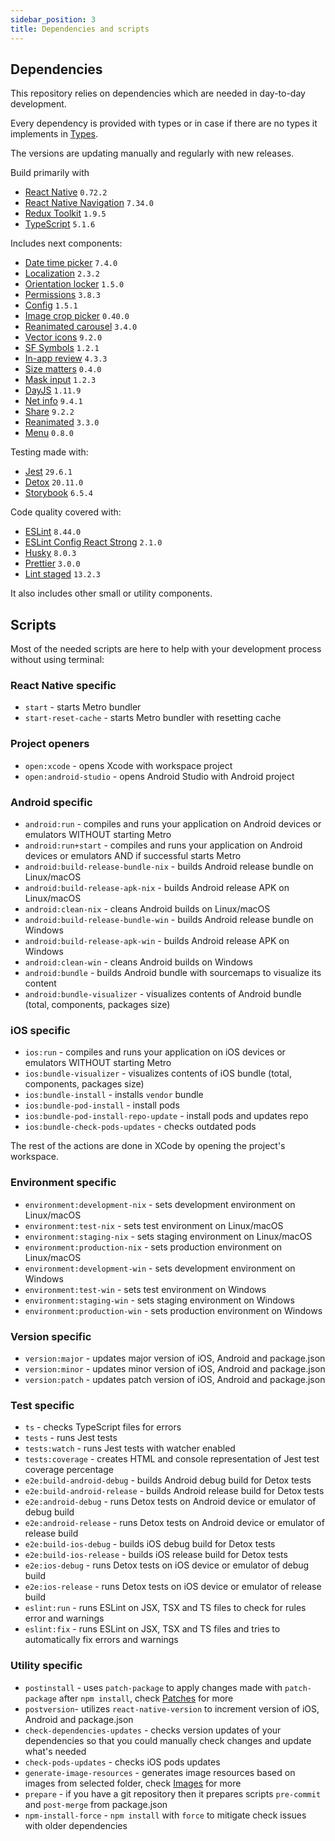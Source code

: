 ```yaml
---
sidebar_position: 3
title: Dependencies and scripts
---
```

## Dependencies

This repository relies on dependencies which are needed in day-to-day development.

Every dependency is provided with types or in case if there are no types it implements in [Types](./types.md).

The versions are updating manually and regularly with new releases.

Build primarily with
- [React Native](https://reactnative.dev) `0.72.2`
- [React Native Navigation](https://wix.github.io/react-native-navigation/docs/before-you-start/) `7.34.0`
- [Redux Toolkit](https://redux-toolkit.js.org) `1.9.5`
- [TypeScript](https://www.typescriptlang.org) `5.1.6`

Includes next components:
- [Date time picker](https://github.com/react-native-datetimepicker/datetimepicker) `7.4.0`
- [Localization](https://github.com/stefalda/ReactNativeLocalization) `2.3.2`
- [Orientation locker](https://github.com/wonday/react-native-orientation-locker) `1.5.0`
- [Permissions](https://github.com/zoontek/react-native-permissions) `3.8.3`
- [Config](https://github.com/luggit/react-native-config) `1.5.1`
- [Image crop picker](https://github.com/ivpusic/react-native-image-crop-picker) `0.40.0`
- [Reanimated carousel](https://github.com/dohooo/react-native-reanimated-carousel) `3.4.0`
- [Vector icons](https://github.com/oblador/react-native-vector-icons) `9.2.0`
- [SF Symbols](https://github.com/birkir/react-native-sfsymbols) `1.2.1`
- [In-app review](https://github.com/MinaSamir11/react-native-in-app-review) `4.3.3`
- [Size matters](https://github.com/nirsky/react-native-size-matters) `0.4.0`
- [Mask input](https://github.com/CaioQuirinoMedeiros/react-native-mask-input) `1.2.3`
- [DayJS](https://github.com/iamkun/dayjs/) `1.11.9`
- [Net info](https://github.com/react-native-netinfo/react-native-netinfo) `9.4.1`
- [Share](https://github.com/react-native-share/react-native-share) `9.2.2`
- [Reanimated](https://github.com/software-mansion/react-native-reanimated) `3.3.0`
- [Menu](https://github.com/react-native-menu/menu) `0.8.0`

Testing made with:
- [Jest](https://github.com/facebook/jest) `29.6.1`
- [Detox](https://github.com/wix/Detox) `20.11.0`
- [Storybook](https://storybook.js.org/tutorials/intro-to-storybook/react-native/en/get-started/) `6.5.4`

Code quality covered with:
- [ESLint](https://github.com/eslint/eslint) `8.44.0`
- [ESLint Config React Strong](https://github.com/svbutko/eslint-config-react-strong) `2.1.0`
- [Husky](https://github.com/typicode/husky) `8.0.3`
- [Prettier](https://github.com/prettier/prettier) `3.0.0`
- [Lint staged](https://github.com/okonet/lint-staged) `13.2.3`

It also includes other small or utility components.

## Scripts

Most of the needed scripts are here to help with your development process without using terminal:

### React Native specific
- `start` - starts Metro bundler
- `start-reset-cache` - starts Metro bundler with resetting cache

### Project openers
- `open:xcode` - opens Xcode with workspace project
- `open:android-studio` - opens Android Studio with Android project

### Android specific
- `android:run` - compiles and runs your application on Android devices or emulators WITHOUT starting Metro
- `android:run+start` - compiles and runs your application on Android devices or emulators AND if successful starts Metro
- `android:build-release-bundle-nix` - builds Android release bundle on Linux/macOS
- `android:build-release-apk-nix` - builds Android release APK on Linux/macOS
- `android:clean-nix` - cleans Android builds on Linux/macOS
- `android:build-release-bundle-win` - builds Android release bundle on Windows
- `android:build-release-apk-win` - builds Android release APK on Windows
- `android:clean-win` - cleans Android builds on Windows
- `android:bundle` - builds Android bundle with sourcemaps to visualize its content
- `android:bundle-visualizer` - visualizes contents of Android bundle (total, components, packages size)

### iOS specific
- `ios:run` - compiles and runs your application on iOS devices or emulators WITHOUT starting Metro
- `ios:bundle-visualizer` - visualizes contents of iOS bundle (total, components, packages size)
- `ios:bundle-install` - installs `vendor` bundle
- `ios:bundle-pod-install` - install pods
- `ios:bundle-pod-install-repo-update` - install pods and updates repo
- `ios:bundle-check-pods-updates` - checks outdated pods

The rest of the actions are done in XCode by opening the project's workspace.

### Environment specific
- `environment:development-nix` - sets development environment on Linux/macOS
- `environment:test-nix` - sets test environment on Linux/macOS
- `environment:staging-nix` - sets staging environment on Linux/macOS
- `environment:production-nix` - sets production environment on Linux/macOS
- `environment:development-win` - sets development environment on Windows
- `environment:test-win` - sets test environment on Windows
- `environment:staging-win` - sets staging environment on Windows
- `environment:production-win` - sets production environment on Windows

### Version specific
- `version:major` - updates major version of iOS, Android and package.json
- `version:minor` - updates minor version of iOS, Android and package.json
- `version:patch` - updates patch version of iOS, Android and package.json

### Test specific
- `ts` - checks TypeScript files for errors
- `tests` - runs Jest tests
- `tests:watch` - runs Jest tests with watcher enabled
- `tests:coverage` - creates HTML and console representation of Jest test coverage percentage
- `e2e:build-android-debug` - builds Android debug build for Detox tests
- `e2e:build-android-release` - builds Android release build for Detox tests
- `e2e:android-debug` - runs Detox tests on Android device or emulator of debug build
- `e2e:android-release` - runs Detox tests on Android device or emulator of release build
- `e2e:build-ios-debug` - builds iOS debug build for Detox tests
- `e2e:build-ios-release` - builds iOS release build for Detox tests
- `e2e:ios-debug` - runs Detox tests on iOS device or emulator of debug build
- `e2e:ios-release` - runs Detox tests on iOS device or emulator of release build
- `eslint:run` - runs ESLint on JSX, TSX and TS files to check for rules error and warnings
- `eslint:fix` - runs ESLint on JSX, TSX and TS files and tries to automatically fix errors and warnings

### Utility specific
- `postinstall` - uses `patch-package` to apply changes made with `patch-package` after `npm install`, check [Patches](./patches.md) for more
- `postversion`- utilizes `react-native-version` to increment version of iOS, Android and package.json
- `check-dependencies-updates` - checks version updates of your dependencies so that you could manually check changes and update what's needed
- `check-pods-updates` - checks iOS pods updates
- `generate-image-resources` - generates image resources based on images from selected folder, check [Images](../docs/resources/images.md) for more
- `prepare` - if you have a git repository then it prepares scripts `pre-commit` and `post-merge` from package.json
- `npm-install-force` - `npm install` with `force` to mitigate check issues with older dependencies




